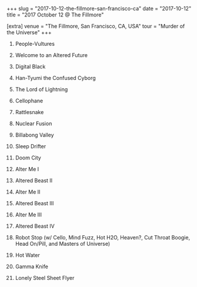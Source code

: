 +++
slug = "2017-10-12-the-fillmore-san-francisco-ca"
date = "2017-10-12"
title = "2017 October 12 @ The Fillmore"

[extra]
venue = "The Fillmore, San Francisco, CA, USA"
tour = "Murder of the Universe"
+++


 1. People-Vultures

 2. Welcome to an Altered Future

 3. Digital Black

 4. Han-Tyumi the Confused Cyborg

 5. The Lord of Lightning

 6. Cellophane

 7. Rattlesnake

 8. Nuclear Fusion

 9. Billabong Valley

10. Sleep Drifter

11. Doom City

12. Alter Me I

13. Altered Beast II

14. Alter Me II

15. Altered Beast III

16. Alter Me III

17. Altered Beast IV

18. Robot Stop
    (w/ Cello, Mind Fuzz, Hot H2O, Heaven?, Cut Throat Boogie, Head
    On/Pill, and Masters of Universe)

19. Hot Water

20. Gamma Knife

21. Lonely Steel Sheet Flyer


